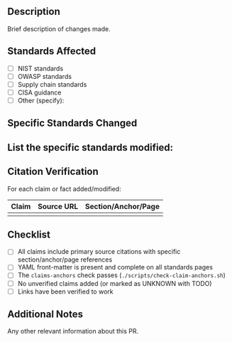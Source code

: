 ## Description

Brief description of changes made.

## Standards Affected

- [ ] NIST standards
- [ ] OWASP standards
- [ ] Supply chain standards
- [ ] CISA guidance
- [ ] Other (specify):

## Specific Standards Changed

List the specific standards modified:
-

## Citation Verification

For each claim or fact added/modified:

| Claim | Source URL | Section/Anchor/Page |
|-------|------------|-------------------|
| | | |

## Checklist

- [ ] All claims include primary source citations with specific section/anchor/page references
- [ ] YAML front-matter is present and complete on all standards pages
- [ ] The `claims-anchors` check passes (`./scripts/check-claim-anchors.sh`)
- [ ] No unverified claims added (or marked as UNKNOWN with TODO)
- [ ] Links have been verified to work

## Additional Notes

Any other relevant information about this PR.
